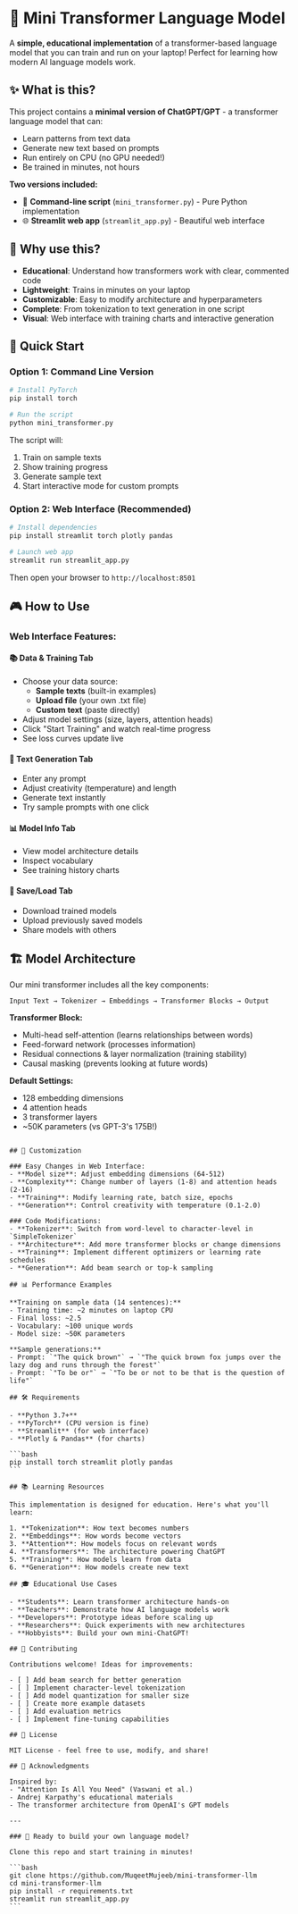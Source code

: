 # 🤖 Mini Transformer Language Model

A **simple, educational implementation** of a transformer-based language model that you can train and run on your laptop! Perfect for learning how modern AI language models work.

## ✨ What is this?

This project contains a **minimal version of ChatGPT/GPT** - a transformer language model that can:
- Learn patterns from text data
- Generate new text based on prompts
- Run entirely on CPU (no GPU needed!)
- Be trained in minutes, not hours

**Two versions included:**
- 📝 **Command-line script** (`mini_transformer.py`) - Pure Python implementation
- 🌐 **Streamlit web app** (`streamlit_app.py`) - Beautiful web interface

## 🎯 Why use this?

- **Educational**: Understand how transformers work with clear, commented code
- **Lightweight**: Trains in minutes on your laptop
- **Customizable**: Easy to modify architecture and hyperparameters
- **Complete**: From tokenization to text generation in one script
- **Visual**: Web interface with training charts and interactive generation

## 🚀 Quick Start

### Option 1: Command Line Version

```bash
# Install PyTorch
pip install torch

# Run the script
python mini_transformer.py
```

The script will:
1. Train on sample texts
2. Show training progress  
3. Generate sample text
4. Start interactive mode for custom prompts

### Option 2: Web Interface (Recommended)

```bash
# Install dependencies
pip install streamlit torch plotly pandas

# Launch web app
streamlit run streamlit_app.py
```

Then open your browser to `http://localhost:8501`

## 🎮 How to Use

### Web Interface Features:

#### 📚 **Data & Training Tab**
- Choose your data source:
  - **Sample texts** (built-in examples)
  - **Upload file** (your own .txt file)  
  - **Custom text** (paste directly)
- Adjust model settings (size, layers, attention heads)
- Click "Start Training" and watch real-time progress
- See loss curves update live

#### 🎯 **Text Generation Tab**  
- Enter any prompt
- Adjust creativity (temperature) and length
- Generate text instantly
- Try sample prompts with one click

#### 📊 **Model Info Tab**
- View model architecture details
- Inspect vocabulary  
- See training history charts

#### 💾 **Save/Load Tab**
- Download trained models
- Upload previously saved models
- Share models with others

## 🏗️ Model Architecture

Our mini transformer includes all the key components:

```
Input Text → Tokenizer → Embeddings → Transformer Blocks → Output
```

**Transformer Block:**
- Multi-head self-attention (learns relationships between words)
- Feed-forward network (processes information)  
- Residual connections & layer normalization (training stability)
- Causal masking (prevents looking at future words)

**Default Settings:**
- 128 embedding dimensions
- 4 attention heads  
- 3 transformer layers
- ~50K parameters (vs GPT-3's 175B!)

~~~

## 🔧 Customization

### Easy Changes in Web Interface:
- **Model size**: Adjust embedding dimensions (64-512)
- **Complexity**: Change number of layers (1-8) and attention heads (2-16)
- **Training**: Modify learning rate, batch size, epochs
- **Generation**: Control creativity with temperature (0.1-2.0)

### Code Modifications:
- **Tokenizer**: Switch from word-level to character-level in `SimpleTokenizer`
- **Architecture**: Add more transformer blocks or change dimensions
- **Training**: Implement different optimizers or learning rate schedules
- **Generation**: Add beam search or top-k sampling

## 📊 Performance Examples

**Training on sample data (14 sentences):**
- Training time: ~2 minutes on laptop CPU  
- Final loss: ~2.5
- Vocabulary: ~100 unique words
- Model size: ~50K parameters

**Sample generations:**
- Prompt: `"The quick brown"` → `"The quick brown fox jumps over the lazy dog and runs through the forest"`
- Prompt: `"To be or"` → `"To be or not to be that is the question of life"`

## 🛠️ Requirements

- **Python 3.7+**
- **PyTorch** (CPU version is fine)
- **Streamlit** (for web interface)
- **Plotly & Pandas** (for charts)

```bash
pip install torch streamlit plotly pandas
```

## 📚 Learning Resources

This implementation is designed for education. Here's what you'll learn:

1. **Tokenization**: How text becomes numbers
2. **Embeddings**: How words become vectors  
3. **Attention**: How models focus on relevant words
4. **Transformers**: The architecture powering ChatGPT
5. **Training**: How models learn from data
6. **Generation**: How models create new text

## 🎓 Educational Use Cases

- **Students**: Learn transformer architecture hands-on
- **Teachers**: Demonstrate how AI language models work
- **Developers**: Prototype ideas before scaling up
- **Researchers**: Quick experiments with new architectures
- **Hobbyists**: Build your own mini-ChatGPT!

## 🤝 Contributing

Contributions welcome! Ideas for improvements:

- [ ] Add beam search for better generation
- [ ] Implement character-level tokenization
- [ ] Add model quantization for smaller size
- [ ] Create more example datasets
- [ ] Add evaluation metrics
- [ ] Implement fine-tuning capabilities

## 📝 License

MIT License - feel free to use, modify, and share!

## 🙏 Acknowledgments

Inspired by:
- "Attention Is All You Need" (Vaswani et al.)
- Andrej Karpathy's educational materials
- The transformer architecture from OpenAI's GPT models

---

### 🚀 Ready to build your own language model? 

Clone this repo and start training in minutes!

```bash
git clone https://github.com/MuqeetMujeeb/mini-transformer-llm
cd mini-transformer-llm
pip install -r requirements.txt
streamlit run streamlit_app.py
```
